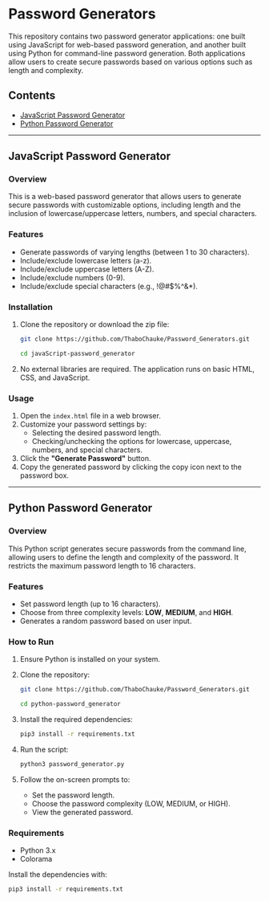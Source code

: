 
# Password Generators

This repository contains two password generator applications: one built using JavaScript for web-based password generation, and another built using Python for command-line password generation. Both applications allow users to create secure passwords based on various options such as length and complexity.

## Contents
- [JavaScript Password Generator](#javascript-password-generator)
- [Python Password Generator](#python-password-generator)

---

## JavaScript Password Generator

### Overview
This is a web-based password generator that allows users to generate secure passwords with customizable options, including length and the inclusion of lowercase/uppercase letters, numbers, and special characters.

### Features
- Generate passwords of varying lengths (between 1 to 30 characters).
- Include/exclude lowercase letters (a-z).
- Include/exclude uppercase letters (A-Z).
- Include/exclude numbers (0-9).
- Include/exclude special characters (e.g., !@#$%^&*).

### Installation
1. Clone the repository or download the zip file:
    ```bash
    git clone https://github.com/ThaboChauke/Password_Generators.git
    
    cd javaScript-password_generator
    ```

2. No external libraries are required. The application runs on basic HTML, CSS, and JavaScript.

### Usage
1. Open the `index.html` file in a web browser.
2. Customize your password settings by:
    - Selecting the desired password length.
    - Checking/unchecking the options for lowercase, uppercase, numbers, and special characters.
3. Click the **"Generate Password"** button.
4. Copy the generated password by clicking the copy icon next to the password box.

---

## Python Password Generator

### Overview
This Python script generates secure passwords from the command line, allowing users to define the length and complexity of the password. It restricts the maximum password length to 16 characters.

### Features
- Set password length (up to 16 characters).
- Choose from three complexity levels: **LOW**, **MEDIUM**, and **HIGH**.
- Generates a random password based on user input.

### How to Run
1. Ensure Python is installed on your system.
2. Clone the repository:
    ```bash
    git clone https://github.com/ThaboChauke/Password_Generators.git

    cd python-password_generator
    ```

3. Install the required dependencies:
    ```bash
    pip3 install -r requirements.txt
    ```

4. Run the script:
    ```bash
    python3 password_generator.py
    ```

5. Follow the on-screen prompts to:
    - Set the password length.
    - Choose the password complexity (LOW, MEDIUM, or HIGH).
    - View the generated password.

### Requirements
- Python 3.x
- Colorama

Install the dependencies with:
```bash
pip3 install -r requirements.txt
```



